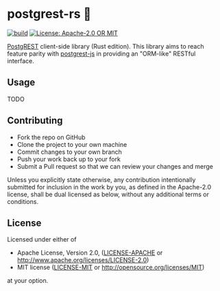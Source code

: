 # postgrest-rs 🦀

[![build](https://github.com/supabase/postgrest-rs/workflows/CI/badge.svg)](https://github.com/supabase/postgrest-rs/actions?query=branch%3Amaster)
[![License: Apache-2.0 OR MIT](https://img.shields.io/crates/l/postgrest.svg)](#license)

[PostgREST](https://postgrest.org/) client-side library (Rust edition). This library aims to reach feature parity with [postgrest-js](https://github.com/supabase/postgrest-js) in providing an "ORM-like" RESTful interface.

## Usage

TODO

## Contributing

-   Fork the repo on GitHub
-   Clone the project to your own machine
-   Commit changes to your own branch
-   Push your work back up to your fork
-   Submit a Pull request so that we can review your changes and merge

Unless you explicitly state otherwise, any contribution intentionally submitted
for inclusion in the work by you, as defined in the Apache-2.0 license, shall be
dual licensed as below, without any additional terms or conditions.

## License

Licensed under either of

-   Apache License, Version 2.0, ([LICENSE-APACHE](LICENSE-APACHE) or
    http://www.apache.org/licenses/LICENSE-2.0)
-   MIT license ([LICENSE-MIT](LICENSE-MIT) or http://opensource.org/licenses/MIT)

at your option.

